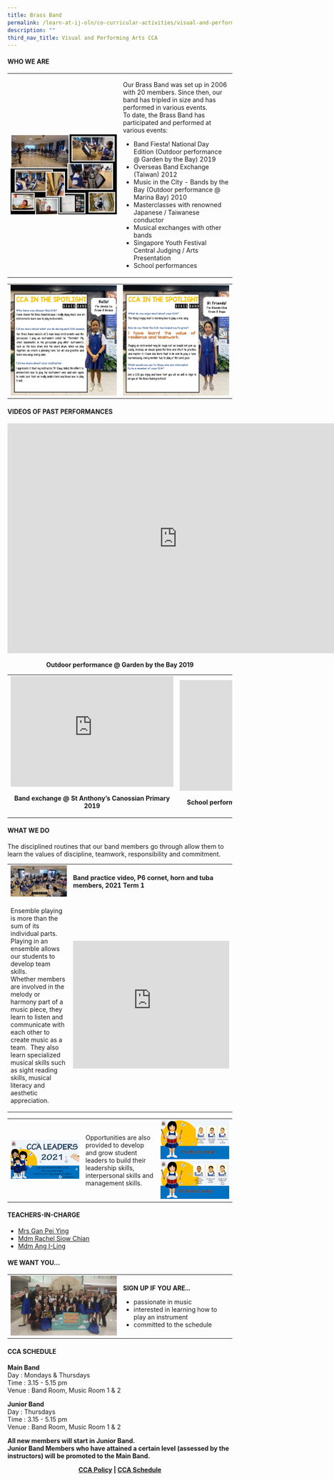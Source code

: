 ```yaml
---
title: Brass Band
permalink: /learn-at-ij-oln/co-curricular-activities/visual-and-performing-arts/brass-band/
description: ""
third_nav_title: Visual and Performing Arts CCA
---
```

<h4><strong>WHO WE ARE</strong></h4>
<table style="border-collapse: collapse; width: 100%;" border="0">
<tbody>
<tr>
<td style="width: 50%;"><img src="/images/bb1.jpg"></td>
<td style="width: 50%;">
<p>Our Brass Band was set up in 2006 with 20 members. Since then, our band has tripled in size and has performed in various events. <br />To date, the Brass Band has participated and performed at various events:</p>
<ul>
<li>Band Fiesta! National Day Edition (Outdoor performance @ Garden by the Bay) 2019</li>
<li>Overseas Band Exchange (Taiwan) 2012</li>
<li>Music in the City - Bands by the Bay (Outdoor performance @ Marina Bay) 2010</li>
<li>Masterclasses with renowned Japanese / Taiwanese conductor</li>
<li>Musical exchanges with other bands</li>
<li>Singapore Youth Festival Central Judging / Arts Presentation</li>
<li>School performances</li>
</ul>
</td>
</tr>
</tbody>
</table>
<table style="border-collapse: collapse; width: 100%;" border="0">
<tbody>
<tr>
<td style="width: 50%;"><img src="/images/bb2.jpg"></td>
<td style="width: 50%;"><img src="/images/bb3.jpg"></td>
</tr>
</tbody>
</table>
<h4><strong>VIDEOS OF PAST PERFORMANCES</strong></h4>
<iframe width="760" height="515" src="https://www.youtube.com/embed/Up4BC1KFGmI" title="Band Fiesta Presentation 2019" frameborder="0" allow="accelerometer; autoplay; clipboard-write; encrypted-media; gyroscope; picture-in-picture" allowfullscreen></iframe>
<p style="text-align: center;"><strong>Outdoor performance @ Garden by the Bay 2019</strong></p>
<table style="border-collapse: collapse; width: 100%;" border="0">
<tbody>
<tr>
<td style="width: 50%; text-align: center;">
<iframe width="365" height="248" src="https://www.youtube.com/embed/cOdQjVxks0M" title="Band Exchange 20190417" frameborder="0" allow="accelerometer; autoplay; clipboard-write; encrypted-media; gyroscope; picture-in-picture" allowfullscreen></iframe>
<p><strong>Band exchange @ St Anthony&rsquo;s Canossian Primary 2019</strong></p>
</td>
<td style="width: 50%; text-align: center;">
<iframe width="365" height="248" src="https://www.youtube.com/embed/fatObyxHciU" title="Prize Presentation 20181116" frameborder="0" allow="accelerometer; autoplay; clipboard-write; encrypted-media; gyroscope; picture-in-picture" allowfullscreen></iframe>
<p><strong>School performance for Prize Presentation 2018</strong></p>
</td>
</tr>
</tbody>
</table>
<h4><strong>WHAT WE DO</strong></h4>
<p>The disciplined routines that our band members go through allow them to learn the values of discipline, teamwork, responsibility and commitment.</p>
<table style="border-collapse: collapse; width: 100%;" border="0">
<tbody>
<tr>
<td style="width: 50%;"><img src="/images/bb4.jpg"></td>
<td style="width: 50%;"><strong>Band practice video, P6 cornet, horn and tuba members, 2021 Term 1</strong></td>
</tr>
<tr>
<td style="width: 50%;">
<p>Ensemble playing is more than the sum of its individual parts. Playing in an ensemble allows our students to develop team skills.<br />Whether members are involved in the melody or harmony part of a music piece, they learn to listen and communicate with each other to create music as a team.&nbsp; They also learn specialized musical skills such as sight reading skills, musical literacy and aesthetic appreciation.</p>
</td>
<td style="width: 50%;"><iframe width="350" height="286" src="https://www.youtube.com/embed/roIukyDs784" title="School song 2021" frameborder="0" allow="accelerometer; autoplay; clipboard-write; encrypted-media; gyroscope; picture-in-picture" allowfullscreen></iframe></td>
</tr>
</tbody>
</table>
<table style="border-collapse: collapse; width: 100%;" border="0">
<tbody>
<tr>
<td style="width: 33.3333%;"><img src="/images/bb5.jpg"></td>
<td style="width: 33.3333%;">
<p>Opportunities are also provided to develop and grow student leaders to build their leadership skills, interpersonal skills and management skills.</p>
</td>
<td style="width: 33.3333%;"><img src="/images/bb6.jpg"><br><img src="/images/bb7.jpg"></td>
</tr>
</tbody>
</table>
<h4><strong>TEACHERS-IN-CHARGE</strong></h4>
<ul>
<li><a href="mailto:leong_pei_ying@moe.edu.sg" target="">Mrs Gan Pei Ying</a></li>
<li><a href="mailto:siow_chian@moe.edu.sg" target="">Mdm Rachel Siow Chian</a></li>
<li><a href="mailto:ang_i-ling@moe.edu.sg" target="">Mdm Ang I-Ling</a></li>
</ul>
<h4><strong>WE WANT YOU...</strong></h4>
<table style="border-collapse: collapse; width: 100%;" border="0">
<tbody>
<tr>
<td style="width: 50%;"><img src="/images/bb8.jpg"></td>
<td style="width: 50%;">
<p><strong>SIGN UP IF YOU ARE...</strong></p>
<ul>
<li>passionate in music</li>
<li>interested in learning how to play an instrument</li>
<li>committed to the schedule</li>
</ul>
</td>
</tr>
</tbody>
</table>
<h4><strong>CCA SCHEDULE</strong></h4>
<p><strong>Main Band<br /></strong>Day : Mondays &amp; Thursdays<br />Time : 3.15 - 5.15 pm<br />Venue : Band Room, Music Room 1 &amp; 2</p>
<p><strong>Junior Band<br /></strong>Day : Thursdays<br />Time : 3.15 - 5.15 pm<br />Venue : Band Room, Music Room 1 &amp; 2</p>
<p><strong>All new members will start in Junior Band.<br /></strong><strong>Junior Band Members who have attained a certain level (assessed by the instructors) will be promoted to the Main Band.</strong></p>
<p style="text-align: center;"><strong><a href="/learn-at-ij-oln/co-curricular-activities/cca-policy" target="_blank" rel="noopener">CCA Policy</a> | <a href="/learn-at-ij-oln/co-curricular-activities/cca-schedule" target="_blank" rel="noopener">CCA Schedule</a></strong></p>